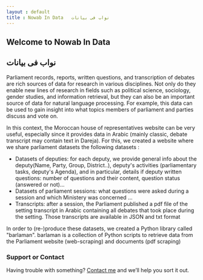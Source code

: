 ```yaml
---
layout : default
title : Nowab In Data   نواب فى بيانات
---
```



##   Welcome to Nowab In Data
## نواب فى بيانات

Parliament records, reports, written questions, and transcription of debates are rich sources of data for research in various disciplines. Not only do they enable new lines of research in fields such as political science, sociology, gender studies, and information retrieval, but they can also be an important source of data for natural language processing. For example, this data can be used to gain insight into what topics members of parliament and parties discuss and vote on.

In this context, the Moroccan house of representatives website can be very useful, especially since it provides data in Arabic (mainly classic, debate transcript may contain text in Dareja). For this, we created a website where we share parliament datasets the following datasets :


  - Datasets of deputies: for each deputy, we provide general info about the deputy(Name, Party, Group, District..), deputy's activities (parliamentary tasks, deputy's Agenda), and in particular, details if deputy written questions: number of questions and their content, question status (answered or not)...
  - Datasets of parliament sessions: what questions were asked during a session and which Ministery was concerned ...
  - Transcripts: after a session, the Parliament published a pdf file of the setting transcript in Arabic containing all debates that took place during the setting. Those transcripts are available in JSON and txt format
 


In order to (re-)produce these datasets, we created a Python library called "barlaman". barlaman is a collection of Python scripts to retrieve data from the Parliament website (web-scraping) and documents (pdf scraping)

### Support or Contact

Having trouble with something? [Contact me](https://nowabindata.github.io/Contact/) and we’ll help you sort it out.
